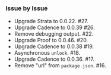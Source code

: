 ### Issue by Issue

 * Upgrade Strata to 0.0.22. #27.
 * Upgrade Cadence to 0.0.39 #26.
 * Remove debugging output. #22.
 * Upgrade Proof to 0.0.46. #20.
 * Upgrade Cadence to 0.0.38 #19.
 * Asynchronous `unlock`. #18.
 * Upgrade Cadence to 0.0.36. #17.
 * Remove "url" from `package.json`. #16.
